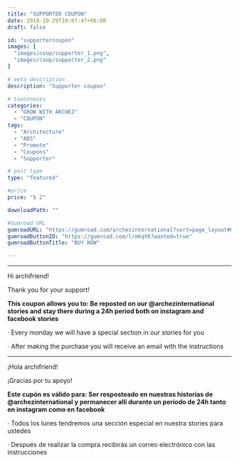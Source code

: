 ```yaml
---
title: "SUPPORTER COUPON"
date: 2019-10-29T10:07:47+06:00
draft: false

id: "supportercoupon"
images: [
  "images/coup/supporter_1.png",
  "images/coup/supporter_2.png"
]

# meta description
description: "Supporter coupon"

# taxonomies
categories:
  - "GROW WITH ARCHEZ"
  - "COUPON"
tags:
  - "Architecture"
  - "ADS"
  - "Promote"
  - "Coupons"
  - "Supporter"

# post type
type: "featured"

#price
price: "$ 2"

downloadPath: ""

#Gumroad URL
gumroadURL: "https://gumroad.com/archezinternational?sort=page_layout#mkqYK"
gumroadButtonID: "https://gumroad.com/l/mkqYK?wanted=true"
gumroadButtonTitle: "BUY NOW"

---
```


___

Hi archifriend!

Thank you for your support!

**This coupon allows you to: Be reposted on our @archezinternational stories and stay there during a 24h period both on instagram and facebook stories**

· Every monday we will have a special section in our stories for you

· After making the purchase you will receive an email with the instructions

_____

¡Hola archifriend!

¡Gracias por tu apoyo!

**Este cupón es válido para: Ser resposteado en nuestras historias de @archezinternational y permanecer allí durante un período de 24h tanto en instagram como en facebook**

· Todos los lunes tendremos una sección especial en nuestra stories para ustedes

· Después de realizar la compra recibirás un correo electrónico con las instrucciones